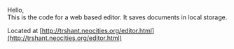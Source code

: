 Hello,  
This is the code for a web based editor.
It saves documents in local storage.

Located at [http://trshant.neocities.org/editor.html](http://trshant.neocities.org/editor.html)
